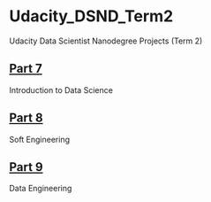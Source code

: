 # Udacity_DSND_Term2
Udacity Data Scientist Nanodegree Projects (Term 2)

## [Part 7](https://github.com/hyeuk-jung/Udacity_DSND_Term2/tree/master/Part%207.%20Introduction%20to%20Data%20Science)
Introduction to Data Science

## [Part 8](https://github.com/hyeuk-jung/Udacity_DSND_Term2/tree/master/Part%208.%20Software%20Engineering)
Soft Engineering

## [Part 9]()
Data Engineering